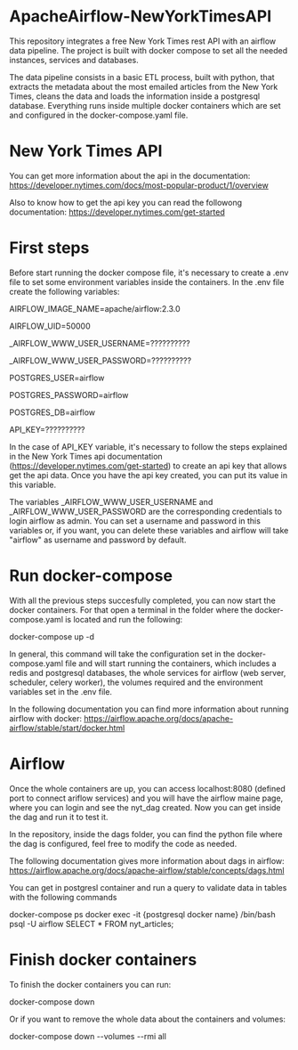 # ApacheAirflow-NewYorkTimesAPI
 This repository integrates a free New York Times rest API with an airflow data pipeline. The project is built with docker compose to set all the needed instances, services and databases.

 The data pipeline consists in a basic ETL process, built with python, that extracts the metadata about the most emailed articles from the New York Times, cleans the data and loads the information inside a postgresql database. Everything runs inside multiple docker containers which are set and configured in the docker-compose.yaml file.

# New York Times API
You can get more information about the api in the documentation:
https://developer.nytimes.com/docs/most-popular-product/1/overview

Also to know how to get the api key you can read the followong documentation:
https://developer.nytimes.com/get-started

# First steps
Before start running the docker compose file, it's necessary to create a .env file to set some environment variables inside the containers. In the .env file create the following variables:

AIRFLOW_IMAGE_NAME=apache/airflow:2.3.0

AIRFLOW_UID=50000

_AIRFLOW_WWW_USER_USERNAME=??????????

_AIRFLOW_WWW_USER_PASSWORD=??????????

POSTGRES_USER=airflow

POSTGRES_PASSWORD=airflow

POSTGRES_DB=airflow

API_KEY=??????????

In the case of API_KEY variable, it's necessary to follow the steps explained in the New York Times api documentation (https://developer.nytimes.com/get-started) to create an api key that allows get the api data. Once you have the api key created, you can put its value in this variable.

The variables _AIRFLOW_WWW_USER_USERNAME and _AIRFLOW_WWW_USER_PASSWORD are the corresponding credentials to login airflow as admin. You can set a username and password in this variables or, if you want, you can delete these variables and airflow will take "airflow" as username and password by default.

# Run docker-compose
With all the previous steps succesfully completed, you can now start the docker containers. For that open a terminal in the folder where the docker-compose.yaml is located and run the following:

docker-compose up -d

In general, this command will take the configuration set in the docker-compose.yaml file and will start running the containers, which includes a redis and postgresql databases, the whole services for airflow (web server, scheduler, celery worker), the volumes required and the environment variables set in the .env file.

In the following documentation you can find more information about running airflow with docker:
https://airflow.apache.org/docs/apache-airflow/stable/start/docker.html

# Airflow
Once the whole containers are up, you can access localhost:8080 (defined port to connect ariflow services) and you will have the airflow maine page, where you can login and see the nyt_dag created. Now you can get inside the dag and run it to test it.

In the repository, inside the dags folder, you can find the python file where the dag is configured, feel free to modify the code as needed.

The following documentation gives more information about dags in airflow:
https://airflow.apache.org/docs/apache-airflow/stable/concepts/dags.html

You can get in postgresl container and run a query to validate data in tables with the following commands

docker-compose ps 
docker exec -it {postgresql docker name} /bin/bash
psql -U airflow
SELECT * FROM nyt_articles;

# Finish docker containers
To finish the docker containers you can run:

docker-compose down

Or if you want to remove the whole data about the containers and volumes:

docker-compose down --volumes --rmi all